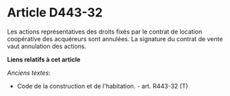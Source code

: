 # Article D443-32

Les actions représentatives des droits fixés par le contrat de location coopérative des acquéreurs sont annulées. La
signature du contrat de vente vaut annulation des actions.

**Liens relatifs à cet article**

_Anciens textes_:

  - Code de la construction et de l'habitation. - art. R443-32 (T)
